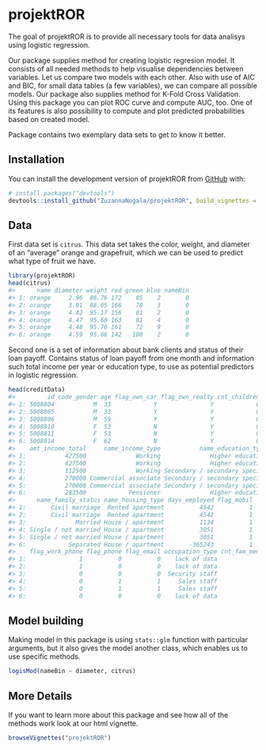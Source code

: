 
# projektROR

The goal of projektROR is to provide all necessary tools for data
analisys using logistic regression.

Our package supplies method for creating logistic regresion model. It
consists of all needed methods to help visualise dependencies between
variables. Let us compare two models with each other. Also with use of
AIC and BIC, for small data tables (a few variables), we can compare all
possible models. Our package also supplies method for K-Fold Cross
Validation. Using this package you can plot ROC curve and compute AUC,
too. One of its features is also possibility to compute and plot
predicted probabilities based on created model.

Package contains two exemplary data sets to get to know it better.

## Installation

You can install the development version of projektROR from
[GitHub](https://github.com/) with:

``` r
# install.packages("devtools")
devtools::install_github("ZuzannaNogala/projektROR", build_vignettes = TRUE)
```

## Data

First data set is `citrus`. This data set takes the color, weight, and
diameter of an “average” orange and grapefruit, which we can be used to
predict what type of fruit we have.

``` r
library(projektROR)
head(citrus)
#>      name diameter weight red green blue nameBin
#> 1: orange     2.96  86.76 172    85    2       0
#> 2: orange     3.91  88.05 166    78    3       0
#> 3: orange     4.42  95.17 156    81    2       0
#> 4: orange     4.47  95.60 163    81    4       0
#> 5: orange     4.48  95.76 161    72    9       0
#> 6: orange     4.59  95.86 142   100    2       0
```

Second one is a set of information about bank clients and status of
their loan payoff. Contains status of loan payoff from one month and
information such total income per year or education type, to use as
potential predictors in logistic regression.

``` r
head(creditData)
#>         id code_gender age flag_own_car flag_own_realty cnt_children
#> 1: 5008804           M  33            Y               Y            0
#> 2: 5008805           M  33            Y               Y            0
#> 3: 5008806           M  59            Y               Y            0
#> 4: 5008810           F  53            N               Y            0
#> 5: 5008811           F  53            N               Y            0
#> 6: 5008814           F  62            N               Y            0
#>    amt_income_total     name_income_type           name_education_type
#> 1:           427500              Working              Higher education
#> 2:           427500              Working              Higher education
#> 3:           112500              Working Secondary / secondary special
#> 4:           270000 Commercial associate Secondary / secondary special
#> 5:           270000 Commercial associate Secondary / secondary special
#> 6:           283500            Pensioner              Higher education
#>      name_family_status name_housing_type days_employed flag_mobil
#> 1:       Civil marriage  Rented apartment          4542          1
#> 2:       Civil marriage  Rented apartment          4542          1
#> 3:              Married House / apartment          1134          1
#> 4: Single / not married House / apartment          3051          1
#> 5: Single / not married House / apartment          3051          1
#> 6:            Separated House / apartment       -365243          1
#>    flag_work_phone flag_phone flag_email occupation_type cnt_fam_members status
#> 1:               1          0          0    lack of data               2      1
#> 2:               1          0          0    lack of data               2      1
#> 3:               0          0          0  Security staff               2      1
#> 4:               0          1          1     Sales staff               1      1
#> 5:               0          1          1     Sales staff               1      1
#> 6:               0          0          0    lack of data               1      0
```

## Model building

Making model in this package is using `stats::glm` function with
particular arguments, but it also gives the model another class, which
enables us to use specific methods.

``` r
logisMod(nameBin ~ diameter, citrus)
```

## More Details

If you want to learn more about this package and see how all of the
methods work look at our html vignette.

``` r
browseVignettes("projektROR")
```
